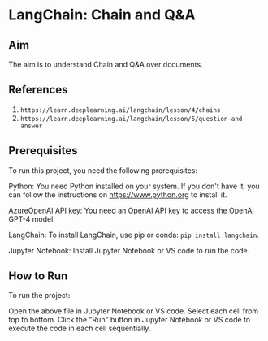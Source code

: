 # LangChain: Chain and Q&A

## Aim

The aim is to understand Chain and Q&A over documents.

## References

1. `https://learn.deeplearning.ai/langchain/lesson/4/chains`
2. `https://learn.deeplearning.ai/langchain/lesson/5/question-and-answer`


## Prerequisites

To run this project, you need the following prerequisites:

Python: You need Python installed on your system. If you don't have it, you can follow the instructions on https://www.python.org to install it.

AzureOpenAI API key: You need an OpenAI API key to access the OpenAI GPT-4 model. 

LangChain: To install LangChain, use pip or conda: `pip install langchain`.

Jupyter Notebook: Install Jupyter Notebook or VS code to run the code.

## How to Run

To run the project:

Open the above file in Jupyter Notebook or VS code.
Select each cell from top to bottom.
Click the "Run" button in Jupyter Notebook or VS code to execute the code in each cell sequentially.
